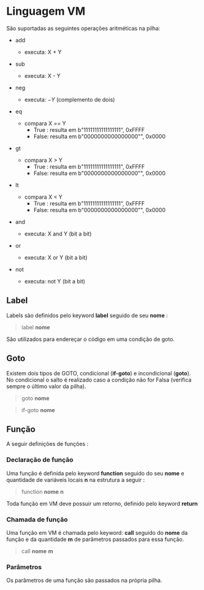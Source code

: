 # Linguagem VM




São suportadas as seguintes operações aritméticas na pilha:

- add 
     - executa: X + Y
     
- sub 
     - executa: X - Y
     
- neg
     - executa: $- Y$  (complemento de dois)
     
- eq 
     - compara X == Y 
          - True : resulta em b"11111111111111111", 0xFFFF
          - False: resulta em b"0000000000000000"", 0x0000
          
- gt
     - compara X > Y 
          - True : resulta em b"11111111111111111", 0xFFFF
          - False: resulta em b"0000000000000000"", 0x0000
          
- lt 
     - compara X < Y 
          - True : resulta em b"11111111111111111", 0xFFFF
          - False: resulta em b"0000000000000000"", 0x0000
          
- and 
     - executa: X and Y (bit a bit)
     
- or
     - executa: X or Y (bit a bit)
     
- not
     - executa: not Y (bit a bit)

## Label

Labels são definidos pelo keyword **label** seguido de seu **nome** :

> label **nome**

São utilizados para endereçar o código em uma condição de goto.

## Goto

Existem dois tipos de GOTO, condicional (**if-goto**) e incondicional (**goto**). No condicional o salto é realizado caso a condição não for Falsa (verifica sempre o último valor da pilha).

> goto **nome**

> if-goto **nome**


## Função

A seguir definições de funções :

### Declaração de função 

Uma função é definida pelo keyword **function** seguido do seu **nome** e quantidade de variáveis locais **n** na estrutura a seguir :

> function **nome** **n**

Toda função em VM deve possuir um retorno, definido pelo keyword **return**

### Chamada de função

Uma função em VM é chamada pelo keyword: **call** seguido do **nome** da função e da quantidade **m** de parâmetros passados para essa função.

> call **nome** **m**

### Parâmetros

Os parâmetros de uma função são passados na própria pilha.
